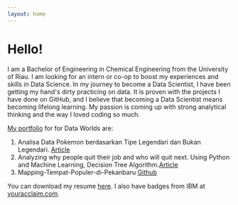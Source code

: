 ```yaml
---
layout: home
---
```

# Hello!

I am a Bachelor of Engineering in Chemical Engineering from the University of Riau. I am looking for an intern or co-op to boost my experiences and skills in Data Science. In my journey to become a Data Scientist, I have been getting my hand's dirty practicing on data. It is proven with the projects I have done on GitHub, and I believe that becoming a Data Scientist means becoming lifelong learning. My passion is coming up with strong analytical thinking and the way I loved coding so much.

[My portfolio](https://github.com/bhaskoro-muthohar/DataScienceLearning) for for Data Worlds are:
1. Analisa Data Pokemon berdasarkan Tipe Legendari dan Bukan Legendari. [Article](https://www.linkedin.com/pulse/analisa-data-pokemon-berdasarkan-tipe-legendari-dan-bukan-muthohar/)
2. Analyzing why people quit their job and who will quit next. Using Python and Machine Learning, Decision Tree Algorithm.[Article](https://www.linkedin.com/pulse/analyzing-why-people-quit-job-who-next-using-python-machine-muthohar/)
3. Mapping-Tempat-Populer-di-Pekanbaru [Github](https://github.com/bhaskoro-muthohar/Mapping-Tempat-Populer-di-Pekanbaru)


You can download my resume [here](https://drive.google.com/file/d/197ExIGXfQezEPQlAX2ALMnBXTJwOIVku/view?usp=sharing). I also have badges from IBM at [youracclaim.com](https://www.youracclaim.com/users/bhaskoro-muthohar/badges).
